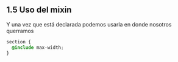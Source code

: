 ## 1.5 Uso del mixin

Y una vez que está declarada podemos usarla en donde nosotros querramos

``` css
section {
  @include max-width;
}
```

